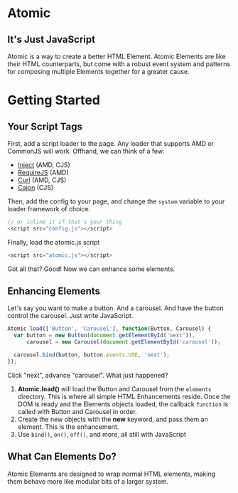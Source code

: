 # Atomic
## It's Just JavaScript

Atomic is a way to create a better HTML Element. Atomic Elements are like their HTML counterparts, but come with a robust event system and patterns for composing multiple Elements together for a greater cause.

# Getting Started
## Your Script Tags

First, add a script loader to the page. Any loader that supports AMD or CommonJS will work. Offhand, we can think of a few:

* [Inject](http://www.injectjs.com) (AMD, CJS)
* [RequireJS](http://www.requirejs.org) (AMD)
* [Curl](https://github.com/cujojs/curl) (AMD, CJS)
* [Cajon](https://github.com/requirejs/cajon) (CJS)

Then, add the config to your page, and change the `system` variable to your loader framework of choice.
```js
// or inline it if that's your thing
<script src="config.js"></script>
```

Finally, load the atomic.js script
```js
<script src="atomic.js"></script>
```

Got all that? Good! Now we can enhance some elements.

## Enhancing Elements

Let's say you want to make a button. And a carousel. And have the button control the carousel. Just write JavaScript.

```js
Atomic.load(['Button', 'Carousel'], function(Button, Carousel) {
  var button = new Button(document.getElementById('next')),
      carousel = new Carousel(document.getElementById('carousel'));

  carousel.bind(button, button.events.USE, 'next');
});
```

Click "next", advance "carousel". What just happened?

1. **Atomic.load()** will load the Button and Carousel from the `elements` directory. This is where all simple HTML Enhancements reside. Once the DOM is ready and the Elements objects loaded, the callback `function` is called with Button and Carousel in order.
2. Create the new objects with the **new** keyword, and pass them an element. This is the enhancement.
3. Use `bind()`, `on()`, `off()`, and more, all still with JavaScript

## What Can Elements Do?

Atomic Elements are designed to wrap normal HTML elements, making them behave more like modular bits of a larger system.